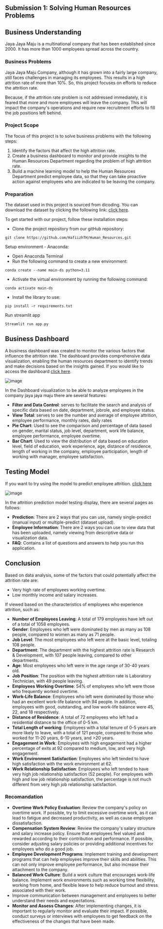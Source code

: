 
## Submission 1: Solving Human Resources Problems

## Business Understanding

Jaya Jaya Maju is a multinational company that has been established since 2000. It has more than 1000 employees spread across the country. 

### Business Problems

Jaya Jaya Maju Company, although it has grown into a fairly large company, still faces challenges in managing its employees. This results in a high attrition rate of more than 10%. So, this project focuses on efforts to reduce the attrition rate.

Because, if the attrition rate problem is not addressed immediately, it is feared that more and more employees will leave the company. This will impact the company's operations and require new recruitment efforts to fill the job positions left behind.

### Project Scope

The focus of this project is to solve business problems with the following steps: 
1. Identify the factors that affect the high attrition rate.   
2. Create a business dashboard to monitor and provide insights to the Human Resources Department regarding the problem of high attrition rate.   
3. Build a machine learning model to help the Human Resources Department predict employee data, so that they can take proactive action against employees who are indicated to be leaving the company.

### Preparation

The dataset used in this project is sourced from dicoding. You can download the dataset by clicking the following link: [click here](https://github.com/dicodingacademy/dicoding_dataset/tree/main/employee).

To get started with our project, follow these installation steps:
- Clone the project repository from our gitHub repository:
```
git clone https://github.com/HafiizhTH/Human_Resources.git
```

Setup environment - Anaconda:
- Open Anaconda Terminal
- Run the following command to create a new environment:
```
conda create --name main-ds python=3.11
```
- Activate the virtual environment by running the following command:
```
conda activate main-ds
```
- Install the library to use:
```
pip install -r requirements.txt
```
Run streamlit app
```
Streamlit run app.py
```

## Business Dashboard

A business dashboard was created to monitor the various factors that influence the attrition rate. The dashboard provides comprehensive data visualization, enabling the human resources department to identify trends and make decisions based on the insights gained. If you would like to access the dashboard [click here](https://lookerstudio.google.com/u/0/reporting/3c9fe1a9-6b15-4bb8-9451-fd2746127e5c/page/n3Q0D).

![image](https://github.com/HafiizhTH/Human_Resources/assets/96015981/6b06a268-d566-4d4e-9f3b-8b9890a5a82a)

In the Dashboard visualization to be able to analyze employees in the company jaya jaya maju there are several features:
- **Filter and Data Control**: serves to facilitate the search and analysis of specific data based on date, department, jobrole, and employee status.
- **View Total**: serves to see the number and average of employee attrition, employee performance, monthly rates, daily rates
- **Pie Chart**: Used to see the comparison and percentage of data based on gender, marital status, job level, department, work life balance, employee performance, employee overtime.
- **Bar Chart**: Used to view the distribution of data based on education level, field of education, work experience, age, distance of residence, length of working in the company, employee participation, length of working with manager, employee satisfaction.

## Testing Model

If you want to try using the model to predict employee attrition. [click here](https://attrition-prediction.streamlit.app/)

![image](https://github.com/HafiizhTH/Human_Resources/assets/96015981/b083eb07-1ba8-4c41-a4ae-9ac455c1e75c)

In the attrition prediction model testing display, there are several pages as follows:
- **Prediction**: There are 2 ways that you can use, namely single-predict (manual input) or multiple-predict (dataset upload).
- **Employee Information**: There are 2 ways you can use to view data that has been uploaded, namely viewing from descriptive data or visualization data.
- **FAQ**: Contains a list of questions and answers to help you run this application.

## Conclusion

Based on data analysis, some of the factors that could potentially affect the attrition rate are:
- Very high rate of employees working overtime.
- Low monthly income and salary increases.  

If viewed based on the characteristics of employees who experience attrition, such as:
- **Number of Employees Leaving**: A total of 179 employees have left out of a total of 1058 employees.
- **Gender**: Employees who left were dominated by men as many as 108 people, compared to women as many as 71 people.
- **Job Level**: The most employees who left were at the basic level, totaling 108 people.
- **Department**: The department with the highest attrition rate is Research & Development, with 107 people leaving, compared to other departments.
- **Age**: Most employees who left were in the age range of 30-40 years old.
- **Job Position**: The position with the highest attrition rate is Laboratory Technician, with 49 people leaving.
- **Employees Working Overtime**: 54% of employees who left were those who frequently worked overtime.
- **Work-Life Balance**: Employees who left were dominated by those who had an excellent work-life balance with 94 people. In addition, employees with good, outstanding, and low work-life balance were 45, 22, and 18 respectively.
- **Distance of Residence**: A total of 72 employees who left had a residential distance to the office of 0-5 km.
- **Total Length of working**: Employees with a total tenure of 0-5 years are more likely to leave, with a total of 121 people, compared to those who worked for 11-20 years, 6-10 years, and >20 years.
- **Engagement in Work**: Employees with high engagement had a higher percentage of exits at 92 compared to medium, low, and very high engagement.
- **Work Environment Satisfaction**: Employees who left tended to have high satisfaction with the work environment at 62.
- **Work Relationship Satisfaction**: Employees who left tended to have very high job relationship satisfaction (52 people). For employees with high and low job relationship satisfaction, the percentage is not much different from very high job relationship satisfaction.

### Recomandation

- **Overtime Work Policy Evaluation**: Review the company's policy on overtime work. If possible, try to limit excessive overtime work, as it can lead to fatigue and decreased productivity, as well as cause employee dissatisfaction. 
- **Compensation System Review**: Review the company's salary structure and salary increase policy. Ensure that employees feel valued and rewarded according to their contribution and performance. If possible, consider adjusting salary policies or providing additional incentives for employees who do a good job.
- **Employee Development Programs**: Implement training and development programs that can help employees improve their skills and abilities. This can not only improve employee performance, but also increase their attachment to the company.
- **Balanced Work Culture**: Build a work culture that encourages work-life balance. Implement work environments such as working time flexibility, working from home, and flexible leave to help reduce burnout and stress associated with their work.
- Improve communication between management and employees to better understand their needs and expectations.
- **Monitor and Assess Changes**: After implementing changes, it is important to regularly monitor and evaluate their impact. If possible, conduct surveys or interviews with employees to get feedback on the effectiveness of the changes that have been made.